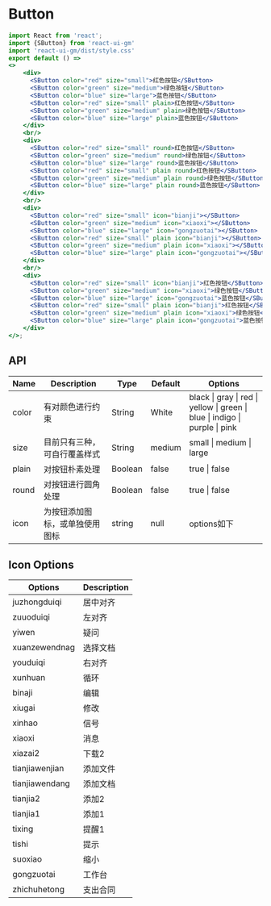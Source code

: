 # Button

```jsx
import React from 'react';
import {SButton} from 'react-ui-gm'
import 'react-ui-gm/dist/style.css'
export default () => 
<>
    <div>
      <SButton color="red" size="small">红色按钮</SButton>
      <SButton color="green" size="medium">绿色按钮</SButton>
      <SButton color="blue" size="large">蓝色按钮</SButton>
      <SButton color="red" size="small" plain>红色按钮</SButton>
      <SButton color="green" size="medium" plain>绿色按钮</SButton>
      <SButton color="blue" size="large" plain>蓝色按钮</SButton>
    </div>
    <br/>
    <div>
      <SButton color="red" size="small" round>红色按钮</SButton>
      <SButton color="green" size="medium" round>绿色按钮</SButton>
      <SButton color="blue" size="large" round>蓝色按钮</SButton>
      <SButton color="red" size="small" plain round>红色按钮</SButton>
      <SButton color="green" size="medium" plain round>绿色按钮</SButton>
      <SButton color="blue" size="large" plain round>蓝色按钮</SButton>
    </div>
    <br/>
    <div>
      <SButton color="red" size="small" icon="bianji"></SButton>
      <SButton color="green" size="medium" icon="xiaoxi"></SButton>
      <SButton color="blue" size="large" icon="gongzuotai"></SButton>
      <SButton color="red" size="small" plain icon="bianji"></SButton>
      <SButton color="green" size="medium" plain icon="xiaoxi"></SButton>
      <SButton color="blue" size="large" plain icon="gongzuotai"></SButton>
    </div>
    <br/>
    <div>
      <SButton color="red" size="small" icon="bianji">红色按钮</SButton>
      <SButton color="green" size="medium" icon="xiaoxi">绿色按钮</SButton>
      <SButton color="blue" size="large" icon="gongzuotai">蓝色按钮</SButton>
      <SButton color="red" size="small" plain icon="bianji">红色按钮</SButton>
      <SButton color="green" size="medium" plain icon="xiaoxi">绿色按钮</SButton>
      <SButton color="blue" size="large" plain icon="gongzuotai">蓝色按钮</SButton>
    </div>
</>;
```
## API
Name | Description | Type | Default | Options
-----|-------|------|--------|------|
color | 有对颜色进行约束 | String | White| black \| gray \| red \| yellow \| green \| blue \| indigo \| purple \| pink
size | 目前只有三种，可自行覆盖样式 | String | medium | small \| medium \| large
plain | 对按钮朴素处理 | Boolean | false | true \| false
round | 对按钮进行圆角处理 | Boolean | false | true \| false
icon | 为按钮添加图标，或单独使用图标 | string | null | options如下

## Icon Options
Options | Description
--------|------------
juzhongduiqi|居中对齐
zuuoduiqi|左对齐
yiwen|疑问
xuanzewendnag|选择文档
youduiqi|右对齐
xunhuan|循环
binaji|编辑
xiugai|修改
xinhao|信号
xiaoxi|消息
xiazai2|下载2
tianjiawenjian|添加文件
tianjiawendang|添加文档
tianjia2|添加2
tianjia1|添加1
tixing|提醒1
tishi|提示
suoxiao|缩小
gongzuotai|工作台
zhichuhetong|支出合同